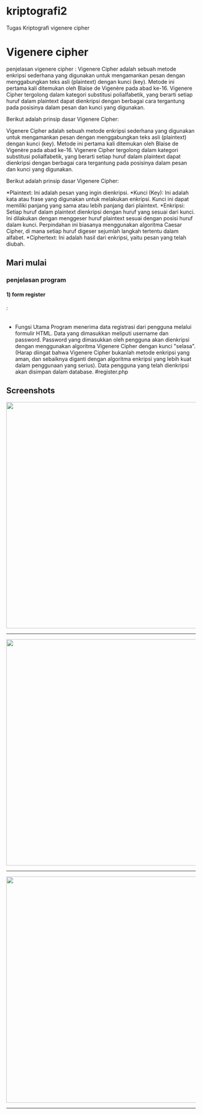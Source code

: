 # kriptografi2
 Tugas Kriptografi vigenere cipher

 # Vigenere cipher

penjelasan vigenere cipher :
Vigenere Cipher adalah sebuah metode enkripsi sederhana yang digunakan untuk mengamankan pesan dengan menggabungkan teks asli (plaintext) dengan kunci (key). Metode ini pertama kali ditemukan oleh Blaise de Vigenère pada abad ke-16. Vigenere Cipher tergolong dalam kategori substitusi polialfabetik, yang berarti setiap huruf dalam plaintext dapat dienkripsi dengan berbagai cara tergantung pada posisinya dalam pesan dan kunci yang digunakan.

Berikut adalah prinsip dasar Vigenere Cipher:

 Vigenere Cipher adalah sebuah metode enkripsi sederhana yang digunakan untuk mengamankan pesan dengan menggabungkan teks asli (plaintext) dengan kunci (key). Metode ini pertama kali ditemukan oleh Blaise de Vigenère pada abad ke-16. Vigenere Cipher tergolong dalam kategori substitusi polialfabetik, yang berarti setiap huruf dalam plaintext dapat dienkripsi dengan berbagai cara tergantung pada posisinya dalam pesan dan kunci yang digunakan.

 Berikut adalah prinsip dasar Vigenere Cipher:

*Plaintext: Ini adalah pesan yang ingin dienkripsi.
*Kunci (Key): Ini adalah kata atau frase yang digunakan untuk melakukan enkripsi. Kunci ini dapat memiliki panjang yang sama atau lebih panjang dari plaintext.
*Enkripsi: Setiap huruf dalam plaintext dienkripsi dengan huruf yang sesuai dari kunci. Ini dilakukan dengan menggeser huruf plaintext sesuai dengan posisi huruf dalam kunci. Perpindahan ini biasanya menggunakan algoritma Caesar Cipher, di mana setiap huruf digeser sejumlah langkah tertentu dalam alfabet.
*Ciphertext: Ini adalah hasil dari enkripsi, yaitu pesan yang telah diubah.


## Mari mulai
### penjelasan program

#### 1) form register
######  :
* Fungsi Utama
  Program menerima data registrasi dari pengguna melalui formulir HTML. Data yang dimasukkan meliputi username dan password.
  Password yang dimasukkan oleh pengguna akan dienkripsi dengan menggunakan algoritma Vigenere Cipher dengan kunci "selasa". (Harap diingat bahwa Vigenere Cipher bukanlah metode enkripsi  yang aman, dan sebaiknya diganti dengan algoritma enkripsi yang lebih kuat dalam penggunaan yang serius).
  Data pengguna yang telah dienkripsi akan disimpan dalam database.
  #register.php
 




## Screenshots
<p align="center">
  <img src="http://i.imgur.com/HM3uXL6.png" width="600"/>
</p>

---------------------------------------------------------------

<p align="center">
  <img src="http://i.imgur.com/nHTGGHi.png" width="600"/>
</p>

---------------------------------------------------------------

<p align="center">
  <img src="http://i.imgur.com/XVXCHV9.png" width="600"/>
</p>




---------------------------------------------------------------

